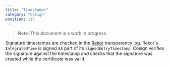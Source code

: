 ```yaml
---
title: "Timestamps"
category: "Cosign"
position: 113
---
```


> Note: This document is a work in progress.

Signature timestamps are checked in the [Rekor](https://github.com/sigstore/rekor) transparency log. Rekor's `IntegratedTime` is signed as part of its `signedEntryTimestamp`. Cosign verifies the signature against the timestamp and checks that the signature was created while the certificate was valid.
